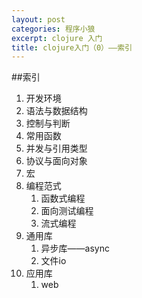 ```yaml
---
layout: post
categories: 程序小狼
excerpt: clojure 入门
title: clojure入门（0）——索引
---
```


##索引

1. 开发环境
2. 语法与数据结构
3. 控制与判断
5. 常用函数
6. 并发与引用类型
7. 协议与面向对象
8. 宏
12. 编程范式
    1. 函数式编程
    1. 面向测试编程
    1. 流式编程
13. 通用库
    1. 异步库——async
    9. 文件io
13. 应用库
    1. web
